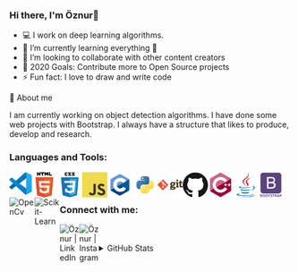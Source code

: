### Hi there, I'm Öznur👋



- 💻 I work on deep learning algorithms.
- 🌱 I’m currently learning everything 🤣
- 👯 I’m looking to collaborate with other content creators
- 🥅 2020 Goals: Contribute more to Open Source projects
- ⚡ Fun fact: I love to draw and write code

💬 About me

<p>I am currently working on object detection algorithms. I have done some web projects with Bootstrap. I always have a structure that likes to produce, develop and research.</p>



### Languages and Tools:
<img align="left" alt="Visual Studio Code" width="40px" src="https://raw.githubusercontent.com/github/explore/80688e429a7d4ef2fca1e82350fe8e3517d3494d/topics/visual-studio-code/visual-studio-code.png" />
<img align="left" alt="HTML5" width="45px" src="https://raw.githubusercontent.com/github/explore/80688e429a7d4ef2fca1e82350fe8e3517d3494d/topics/html/html.png" />
<img align="left" alt="CSS3" width="45px" src="https://raw.githubusercontent.com/github/explore/80688e429a7d4ef2fca1e82350fe8e3517d3494d/topics/css/css.png" />
<img align="left" alt="JavaScript" width="45px" src="https://raw.githubusercontent.com/github/explore/80688e429a7d4ef2fca1e82350fe8e3517d3494d/topics/javascript/javascript.png" />
<img align="left" alt="C" width="45px" src="https://raw.githubusercontent.com/github/explore/80688e429a7d4ef2fca1e82350fe8e3517d3494d/topics/c/c.png" />
<img align="left" alt="Python" width="45px" src="https://raw.githubusercontent.com/github/explore/80688e429a7d4ef2fca1e82350fe8e3517d3494d/topics/python/python.png"" />
<img align="left" alt="Git" width="45px" src="https://raw.githubusercontent.com/github/explore/80688e429a7d4ef2fca1e82350fe8e3517d3494d/topics/git/git.png" />
<img align="left" alt="GitHub" width="45px" src="https://raw.githubusercontent.com/github/explore/78df643247d429f6cc873026c0622819ad797942/topics/github/github.png" />
<img align="left" alt="C++" width="45px" src="https://raw.githubusercontent.com/devicons/devicon/master/icons/cplusplus/cplusplus-original.svg" />
<img align="left" alt="Java" width="45px" src="https://raw.githubusercontent.com/devicons/devicon/master/icons/java/java-original.svg" />
<img align="left" alt="Bootstrap" width="45px" src="https://raw.githubusercontent.com/devicons/devicon/master/icons/bootstrap/bootstrap-plain-wordmark.svg" />                   <img align="left" alt="OpenCv" width="45px" src="https://www.vectorlogo.zone/logos/opencv/opencv-icon.svg" />   
<img align="left" alt="Scikit-Learn" width="45px" src="https://upload.wikimedia.org/wikipedia/commons/0/05/Scikit_learn_logo_small.svg" />    
<br />
<br />


### Connect with me:


<a href="https://www.linkedin.com/in/software-oznur/">
  <img align="left" alt="Öznur | LinkedIn" width="35px"  src="https://cdn.jsdelivr.net/npm/simple-icons@3.0.1/icons/linkedin.svg" />
</a>
<a href="https://www.instagram.com/oznurrrkok/">
  <img align="left" alt="Öznur  | Instagram" width="35px" src="https://cdn.jsdelivr.net/npm/simple-icons@3.0.1/icons/instagram.svg" />
</a>
<br />
<br />
<details>
  <summary>GitHub Stats</summary>

  <img align="left" alt="Öznur's GitHub Stats" src="https://github-readme-stats.codestackr.vercel.app/api?username=oznur-ceng&show_icons=true&hide_border=true&title_color=fff&theme=dark" />

</details>
